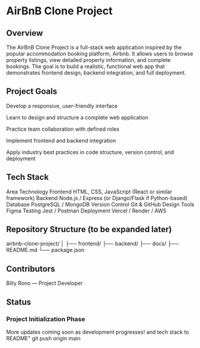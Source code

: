 # AirBnB Clone Project
## Overview

The AirBnB Clone Project is a full-stack web application inspired by the popular accommodation booking platform, Airbnb.
It allows users to browse property listings, view detailed property information, and complete bookings.
The goal is to build a realistic, functional web app that demonstrates frontend design, backend integration, and full deployment.

## Project Goals

Develop a responsive, user-friendly interface

Learn to design and structure a complete web application

Practice team collaboration with defined roles

Implement frontend and backend integration

Apply industry best practices in code structure, version control, and deployment

## Tech Stack
Area	Technology
Frontend	HTML, CSS, JavaScript (React or similar framework)
Backend	Node.js / Express (or Django/Flask if Python-based)
Database	PostgreSQL / MongoDB
Version Control	Git & GitHub
Design Tools	Figma
Testing	Jest / Postman
Deployment	Vercel / Render / AWS
## Repository Structure (to be expanded later)
airbnb-clone-project/
│
├── frontend/
├── backend/
├── docs/
├── README.md
└── package.json

## Contributors

Billy Rono
 — Project Developer

## Status

### Project Initialization Phase
More updates coming soon as development progresses!
and tech stack to README"
git push origin main
